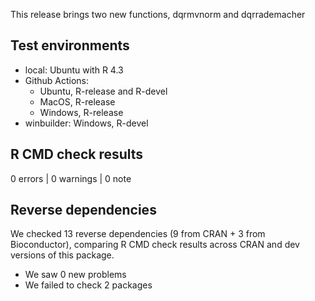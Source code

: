 This release brings two new functions, dqrmvnorm and dqrrademacher

## Test environments

* local:  Ubuntu with R 4.3
* Github Actions:
    * Ubuntu, R-release and R-devel
    * MacOS, R-release
    * Windows, R-release
* winbuilder: Windows, R-devel

## R CMD check results

0 errors | 0 warnings | 0 note

## Reverse dependencies

We checked 13 reverse dependencies (9 from CRAN + 3 from Bioconductor), comparing R CMD check results across CRAN and dev versions of this package.

 * We saw 0 new problems
 * We failed to check 2 packages
